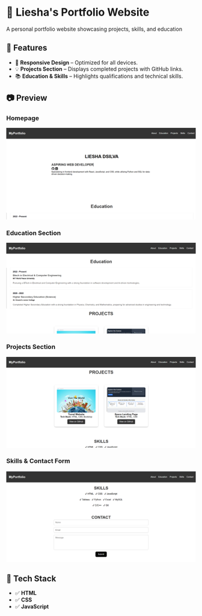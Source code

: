 # 🚀 Liesha's Portfolio Website  

A personal portfolio website showcasing projects, skills, and education 

## 🌟 Features  
- 🎨 **Responsive Design** – Optimized for all devices.  
- 💡 **Projects Section** – Displays completed projects with GitHub links.  
- 📚 **Education & Skills** – Highlights qualifications and technical skills.  

## 📷 Preview  

### **Homepage**  
![Homepage](images/1.png)  

### **Education Section**  
![Projects](images/2.png)  

### **Projects Section**  
![Skills](images/3.png)  

### **Skills & Contact Form**  
![Contact Form](images/4.png)  

## 🔧 Tech Stack  
- ✅ **HTML**  
- ✅ **CSS**  
- ✅ **JavaScript**  
